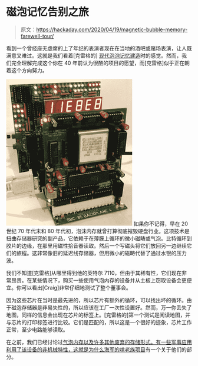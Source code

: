 # 磁泡记忆告别之旅

> 原文：<https://hackaday.com/2020/04/19/magnetic-bubble-memory-farewell-tour/>

看到一个曾经座无虚席的上了年纪的表演者现在在当地的酒吧或赌场表演，让人既满意又难过。这就是我们看着[克雷格的] [现代泡泡记忆建造](https://hackaday.io/project/170832-magnetic-bubble-memory-makes-a-comeback)时的感觉。然而，我们完全理解完成这个你在 40 年前认为很酷的项目的愿望，而[克雷格]似乎正在朝着这个方向努力。

[![](img/b01178ea11e535e921d599ab292a1bc3.png)](https://hackaday.com/wp-content/uploads/2020/04/bubble-detail.jpg) 如果你不记得，早在 20 世纪 70 年代末和 80 年代初，泡沫内存就曾打算彻底摧毁硬盘行业。这项技术是扭曲存储器研究的副产品，它依赖于在薄膜上循环的微小磁畴或气泡。比特循环到胶片的边缘，在那里用磁性拾音器读取。然后一个写磁头将它们放回另一边继续它们的旅程。这非常像旧的延迟线存储器，但用微小的磁畴代替了通过水银的压力波。

我们不知道[克雷格]从哪里得到他的英特尔 7110，但由于其稀有性，它们现在非常昂贵。在某些情况下，购买一些使用气泡内存的设备并从主板上窃取设备会更便宜。你可以看出[Craig]非常仔细地测试了整个董事会。

因为这些芯片在当时是最先进的，所以芯片有额外的循环，可以找出坏的循环。由于磁泡存储器是非易失性的，所以应该在工厂一次性设置好。然而，万一你丢失了地图，同样的信息会出现在芯片的标签上。[克雷格的]第一个测试是阅读地图，并与芯片的打印标签进行比较。它们是匹配的，所以这是一个很好的迹象，芯片工作正常，至少电路能够读取。

在之前，我们已经讨论过[气泡内存以及许多其他废弃的存储形式。有一些军事应用利用了该设备的非机械特性，这就是为什么海军的](https://hackaday.com/2016/03/08/thanks-for-the-memories-touring-the-awesome-random-access-of-old/)[啃老族项目](https://hackaday.com/2017/06/09/electronics-education-courtesy-of-the-us-navy/)有一个关于他们的部分。